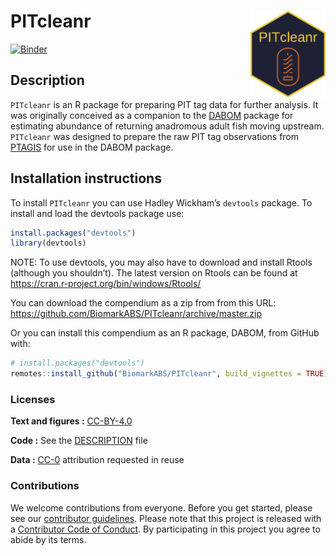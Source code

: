 
<!-- README.md is generated from README.Rmd. Please edit that file -->

# PITcleanr <a href='https://github.com/BiomarkABS/PITcleanr'><img src='man/figures/logo.png' align="right" height="139" /></a>

<!-- badges: start -->

[![Binder](https://mybinder.org/badge_logo.svg)](https://mybinder.org/v2/gh/BiomarkABS/PITcleanr/master?urlpath=rstudio)
<!-- badges: end -->

## Description

`PITcleanr` is an R package for preparing PIT tag data for further
analysis. It was originally conceived as a companion to the
[DABOM](https://github.com/BiomarkABS/DABOM) package for estimating
abundance of returning anadromous adult fish moving upstream.
`PITcleanr` was designed to prepare the raw PIT tag observations from
[PTAGIS](http://www.ptagis.org) for use in the DABOM package.

## Installation instructions

To install `PITcleanr` you can use Hadley Wickham’s `devtools` package.
To install and load the devtools package use:

``` r
install.packages("devtools")
library(devtools)
```

NOTE: To use devtools, you may also have to download and install Rtools
(although you shouldn’t). The latest version on Rtools can be found at
<https://cran.r-project.org/bin/windows/Rtools/>

You can download the compendium as a zip from from this URL:
<https://github.com/BiomarkABS/PITcleanr/archive/master.zip>

Or you can install this compendium as an R package, DABOM, from GitHub
with:

``` r
# install.packages("devtools")
remotes::install_github("BiomarkABS/PITcleanr", build_vignettes = TRUE)
```

### Licenses

**Text and figures :**
[CC-BY-4.0](http://creativecommons.org/licenses/by/4.0/)

**Code :** See the [DESCRIPTION](DESCRIPTION) file

**Data :** [CC-0](http://creativecommons.org/publicdomain/zero/1.0/)
attribution requested in reuse

### Contributions

We welcome contributions from everyone. Before you get started, please
see our [contributor guidelines](CONTRIBUTING.md). Please note that this
project is released with a [Contributor Code of Conduct](CONDUCT.md). By
participating in this project you agree to abide by its terms.
